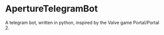 # ApertureTelegramBot
A telegram bot, written in python, inspired by the Valve game Portal/Portal 2.
